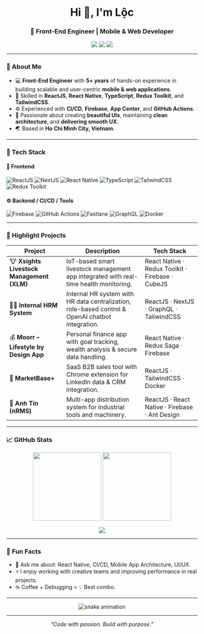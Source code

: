 <h1 align="center">Hi 👋, I'm Lộc</h1>
<h3 align="center">🌈 Front-End Engineer | Mobile & Web Developer</h3>

<p align="center">
  <a href="mailto:lnqdlocjob@gmail.com"><img src="https://img.shields.io/badge/Gmail-D14836?style=flat&logo=gmail&logoColor=white" /></a>
  <a href="https://www.linkedin.com/in/lnqdloc/"><img src="https://img.shields.io/badge/LinkedIn-0077B5?style=flat&logo=linkedin&logoColor=white" /></a>
  <a href="https://github.com/lnqdloc"><img src="https://img.shields.io/github/followers/lnqdloc?label=Follow&style=social" /></a>
</p>

---

### 🚀 About Me
- 💻 **Front-End Engineer** with **5+ years** of hands-on experience in building scalable and user-centric **mobile & web applications**.  
- 🧠 Skilled in **ReactJS**, **React Native**, **TypeScript**, **Redux Toolkit**, and **TailwindCSS**.  
- ⚙️ Experienced with **CI/CD**, **Firebase**, **App Center**, and **GitHub Actions**.  
- 🎯 Passionate about creating **beautiful UIs**, maintaining **clean architecture**, and **delivering smooth UX**.  
- 🌏 Based in **Ho Chi Minh City, Vietnam**.

---

### 🧰 Tech Stack

#### 🎨 Frontend
![ReactJS](https://img.shields.io/badge/ReactJS-20232A?style=for-the-badge&logo=react&logoColor=61DAFB)
![NextJS](https://img.shields.io/badge/NextJS-black?style=for-the-badge&logo=next.js&logoColor=white)
![React Native](https://img.shields.io/badge/React_Native-20232A?style=for-the-badge&logo=react&logoColor=61DAFB)
![TypeScript](https://img.shields.io/badge/TypeScript-007ACC?style=for-the-badge&logo=typescript&logoColor=white)
![TailwindCSS](https://img.shields.io/badge/TailwindCSS-38B2AC?style=for-the-badge&logo=tailwindcss&logoColor=white)
![Redux Toolkit](https://img.shields.io/badge/Redux_Toolkit-764ABC?style=for-the-badge&logo=redux&logoColor=white)

#### ⚙️ Backend / CI/CD / Tools
![Firebase](https://img.shields.io/badge/Firebase-ffca28?style=for-the-badge&logo=firebase&logoColor=black)
![GitHub Actions](https://img.shields.io/badge/GitHub_Actions-2088FF?style=for-the-badge&logo=github-actions&logoColor=white)
![Fastlane](https://img.shields.io/badge/Fastlane-00F200?style=for-the-badge&logo=fastlane&logoColor=white)
![GraphQL](https://img.shields.io/badge/GraphQL-E434AA?style=for-the-badge&logo=graphql&logoColor=white)
![Docker](https://img.shields.io/badge/Docker-2496ED?style=for-the-badge&logo=docker&logoColor=white)

---

### 🌟 Highlight Projects

| Project | Description | Tech Stack |
|----------|--------------|-------------|
| 🐮 **Xsights Livestock Management (XLM)** | IoT-based smart livestock management app integrated with real-time health monitoring. | React Native · Redux Toolkit · Firebase · CubeJS |
| 🧑‍💼 **Internal HRM System** | Internal HR system with HR data centralization, role-based control & OpenAI chatbot integration. | ReactJS · NextJS · GraphQL · TailwindCSS |
| 💰 **Moorr – Lifestyle by Design App** | Personal finance app with goal tracking, wealth analysis & secure data handling. | React Native · Redux Saga · Firebase |
| 🧩 **MarketBase+** | SaaS B2B sales tool with Chrome extension for LinkedIn data & CRM integration. | ReactJS · TailwindCSS · Docker |
| 🧺 **Anh Tin (nRMS)** | Multi-app distribution system for industrial tools and machinery. | ReactJS · React Native · Firebase · Ant Design |

---

### 📈 GitHub Stats

<p align="center">
  <img height="180em" src="https://github-readme-stats.vercel.app/api?username=lnqdloc&show_icons=true&theme=tokyonight&hide_border=true" />
  <img height="180em" src="https://github-readme-streak-stats.herokuapp.com/?user=lnqdloc&theme=tokyonight&hide_border=true" />
</p>

<p align="center">
  <img src="https://github-readme-stats.vercel.app/api/top-langs/?username=lnqdloc&layout=compact&theme=tokyonight&hide_border=true" />
</p>

---

### 🧩 Fun Facts
- 💬 Ask me about: React Native, CI/CD, Mobile App Architecture, UI/UX.  
- ⚡ I enjoy working with creative teams and improving performance in real projects.  
- ☕ Coffee + Debugging = 💡 Best combo.

---

<p align="center">
  <img src="https://raw.githubusercontent.com/lnqdloc/lnqdloc/output/github-contribution-grid-snake.svg" alt="snake animation" />
</p>

---

<p align="center">
  <i>“Code with passion. Build with purpose.”</i>
</p>
